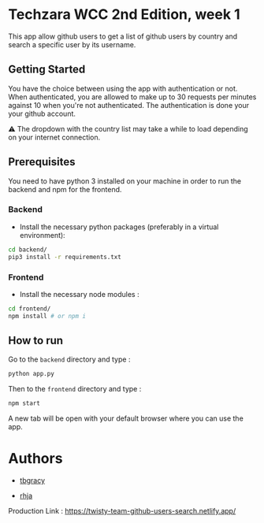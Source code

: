 # Techzara WCC 2nd Edition, week 1
This app allow github users to get a list of github users by country and search a specific
user by its username.

## Getting Started
You have the choice between using the app with authentication or not.
When authenticated, you are allowed to make up to 30 requests per minutes against 10 when you're not authenticated.
The authentication is done your your github account.

⚠️ The dropdown with the country list may take a while to load depending on your internet connection.
##  Prerequisites
You need to have python 3 installed on your machine in order to run the backend and npm for the frontend.
### Backend
- Install the necessary python packages (preferably in a virtual environment):
```sh
cd backend/
pip3 install -r requirements.txt
```
### Frontend
- Install the necessary node modules :
```sh
cd frontend/
npm install # or npm i
```
## How to run
Go to the `backend` directory and type :
```sh
python app.py
```
Then to the `frontend` directory and type :
```sh
npm start
```
A new tab will be open with your default browser where you can use the app.
# Authors
* [tbgracy](https://github.com/tbgracy)

* [rhja](https://github.com/radoheritiana)

Production Link : https://twisty-team-github-users-search.netlify.app/

